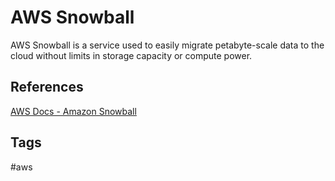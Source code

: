 # AWS Snowball

AWS Snowball is a service used to easily migrate petabyte-scale data to the cloud without limits in storage capacity or compute power.  

## References
[AWS Docs - Amazon Snowball](https://aws.amazon.com/snowball/)

## Tags
#aws
